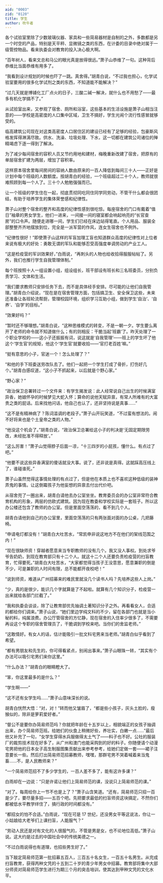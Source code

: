 ```yaml
---
aid: "0003"
zid: "0120"
title: 学生
author: 吹牛者
---
```


各个试验室里除了少数玻璃仪器、家具和一些简易器材是自制的之外，多数都是另一个时空的产品，特别是天平秤、显微镜之类的东西，在计委的目录中绝对属于一级管控物品。看来执委会对教育的投入决心极大啊。

“百年树人，看来文总和马公的眼光真是放得很远。”萧子山恭维了一句。这种背后恭维比当面恭维有用多了。

“我看到设计规划的时候也吓了一跳。真舍得。”胡青白说，“不过我也担心，化学试验室要用的很多化学试剂之类的东西，不知道能不能解决？”

“过几天就是博铺化工厂点火的日子，三酸二碱一解决，就什么也不用愁了——最多有机化学搞不了。”

从试验室出来，又参观了宿舍、厕所和浴室，这些基本的生活设施是萧子山相当注意的——学校是高密度的人口集中区域，卫生不搞好，学生光闹个流行性感冒就够受的。

临高建筑公司现在对这类高密度人口居住区的建设已经有了足够的经验，包豪斯风格发挥得淋漓尽致。供水、洗澡、垃圾处理、下水，这一切都在建筑公司诸位的殚精竭虑下逐一得到了解决。

为了减少每间宿舍的容积人员又节约用地和建材，梅晚重新改建了宿舍，把原有的单层宿舍扩建为两层，增加了容积率。

这样原本宿舍里每间房间的容纳人数由原来的一百人降低到每间三十人——正好是计划中每个班级的人数额度。按胡青白的经验，一个班级超过二十个人，教师就很难照顾到每一个人了。三十个人勉勉强强而已。

让一个班级的学生住在一起，彻底贯彻同吃同住同学同劳动，不管干什么都会很团结，有助于培养学生的集体荣誉感和纪律性。

萧子山对整个宿舍的整齐和高度的纪律性感到很吃惊。每座宿舍的门口有戴着“值日”袖章的男女学生，他们一进来，一间接一间的寝室都会响起响亮的“长官查房”的口令声。随便走进哪一间，学生们已经在床边站得笔直。个人用品、服装全部整整齐齐地摆放到位，完全是一派军营的作风，连女生宿舍也不例外。

“纪律性很好！”即使萧子山这样的军盲加理工盲也知道群众高度的纪律性对上位者来说有极大的好处：勇敢无谓的军队和能够忍受高强度单调劳动的产业工人。

“这是检疫营的军训效果好，”白雨说，“再刺头的人物也给收拾得服服帖帖了。另外，我们也推行学生自我管理体制。”

每个班按照十人一组设置小组，组设组长，班干部设有班长和三名班委员，分别负责学习、文体和生活。

“我们要求教师只安排任务下去，而不是具体经手安排。尽可能的让他们自我管理。”胡青白介绍说，“现在是在宿舍管理方面，包括搞卫生、安全保卫这些，未来还准备让各班轮流帮厨，管理校园环境，组织学习互助小组，做到学生‘自治’、‘自养’、‘自学’的目标。”

“效果好吗？”

“暂时还不够理想。”胡青白说，“这种思维模式的转变，不是一朝一夕。学生要么离开了老师的命令就不知道做什么；有的则相反：干脆当起‘班霸’了。昨天处理了一个职业学校的——这小子还振振有词，说这就是‘自我管理’——班上的学生坏了他这个‘学生官’的规矩，他这个‘学生官’就要收拾——‘官打老百姓’嘛。”

“挺有意思的小子，官迷一个！怎么处理了？”

“和他的手下班委送劳改队去了。他们一起把一个学生打成了骨折，打伤好几个。”胡青白感叹道，“这小子不抓起来，以后就是个野心家。”

“野心家？”

“政治保卫总署转过一个文件来：有学生揭发说：此人经常说自己出生的时候满室异香，她娘怀孕的时候梦见大蛇入怀；算命的说他天赋异禀，有常人所难有的大富贵之类的屁话。后来找他问话，他自己也认了，还非坚持说是真事……”

“这不是有精神病了？陈词滥调的老段子。”萧子山开玩笑道，“不过蛮有想法的。闹不好将来也是个土皇帝之类的人物。”

“他没这个机会了。”胡青白说，“政治保卫总署给这小子的判决是‘无固定期限劳改，未经批准不得释放’。”

“这么厉害！”萧子山觉得脖子后面一凉，“十三四岁的小屁孩，懂什么。有点过了吧。”

“他要不说这些异香满室的傻话就没大事。说了，还非说是真得。这就踩高压线上了，谁碰谁死。”

萧子山虽然觉得这事情处理的有点过了，但是他在本质上也不喜欢这种低级的装神弄鬼的事情。让这倒霉孩子为他妄想的异禀去付出代价吧。

从宿舍兜了一圈出来，胡青白请他去办公室坐坐。教育委员会的办公室非常符合教育机构的形象，两层的仿欧式建筑。因为现在教委和学校实际是一套班子。所以这办公楼还包含了教师的办公室。但是里面空荡荡的，看不到几个人。

胡青白请他到自己的办公室里，里面空荡荡的只有两张面对面的办公桌，几把藤椅。

“申请电灯都没有！”胡青白大吐苦水，“常凯申非说这地方不在他们的架线范围之内！”

“现在很缺师资！穿越者愿意来当专职教师的没有几个。我又没人事权。到处求爷爷告奶奶，到现在教育部只有十二个人。就这十二个人还要负责检疫营的扫盲教育，忙得要死。”胡青白大吐苦水，“大家都觉得当孩子王没意思，愿意兼职的倒是不少，可是兼职的人时间有限，总不能都开夜校吧！”

“说到师资，难道从广州招募来的难民里就没几个读书人吗？先培养这些人上岗。”

“少，真的是很少，能识几个字就算是了不起啦。就算有几个知识分子，检疫营一出来就给各部门拦截了。”

“我和执委会谈谈，除了让教育部优先抽调土著知识分子之外。再看看女人，合适的都给你们调来。”萧子山说，“她们里边学纯文科的不少，留在各部门也就是当小秘的料，纯属浪费。办公厅管宿舍的方忆静，现在宿舍的入住率少很多了，不需要再设这个专职的宿舍管理员了，干脆调到学校来吧。当你们的舍监老师。”

“这敢情好。有女人的话，估计能吸引一批文科宅男来当老师。”胡青白似乎看到了希望。

“都有男朋友和先生的，你可得看紧点，别闹出事来。”萧子山眼珠一转，“其实有个办法可以吸引宅男们来你这里。”

“什么办法？”胡青白的眼睛瞪大了。

“笨，你这里最多的是什么？”

“学生啊——”

“这不还有女学生吗……”萧子山意味深长的说。

胡青白恍然大悟：“对，对！”转而他又皱眉了，“都是些小孩子，灰头土脸的，瘦猴似的，除非是萝莉爱好者。”

“督公不是要你办简易师范吗？你就把年龄在十五岁以上，相貌端正的女孩子抽调出来，办个简易师范班。给她们的伙食上稍微好些，养壮实，白嫩一点……”最后他又补充了一句，“女学生穿得水兵服做得太土气了——料子也不好。公社的服装厂的裁剪技术现在好多了，从广州和澳门也能采购到的好的料子。你随便请个动漫宅男把他的日本女子高生制服图集贡献出来参考参考，给她们定做一套——裙子注意要长一些。然后打出简易师范招募教师，嘿嘿，那群宅男不哭着喊着来当鬼畜……不，是人民教师来？”

“一个简易师范招不了多少学生的，一百人差不多了，能有这许多课？”

白雨却在一边说：“只是许诺让他们上简易师范的课，没说只上简易师范的课。”

“对了。每周给你上一节不也是上了？”萧子山含笑道。“还有，简易师范只招一百是少了，要尽量多招——五百个吧。先把要求最低的扫盲师资这块搞定，不然你们都被低水平教学绊住了，搞行政的时间都没有。”

“都招女的怕不合适。”白雨说，“现在可是 17 世纪，还没男女平等这说法，你让一小姑娘给大老爷们上课扫盲，人能服气？”

“劳动人民还是对有文化的人很服气的，不管是男是女，也不论地位高低。”萧子山说。这大约是过去的中国社会中的传统美德之一。

“不过白雨说得也有道理，也招些男生好了。”

当下敲定简易师范第一批招募五百人，三百五十名女生，一百五十名男生。从完成扫盲教育，获得丙种文凭的十五到二十岁的青少年男女中招募。教育部将集中大部分师资对简易师范学生进行为期三个月的突击培训，使其达到甲种文凭的文化水平。
